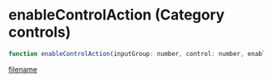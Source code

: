 # enableControlAction (Category controls)

```js
function enableControlAction(inputGroup: number, control: number, enable: boolean): void
```

[filename](enableControlAction_m.md ':include')